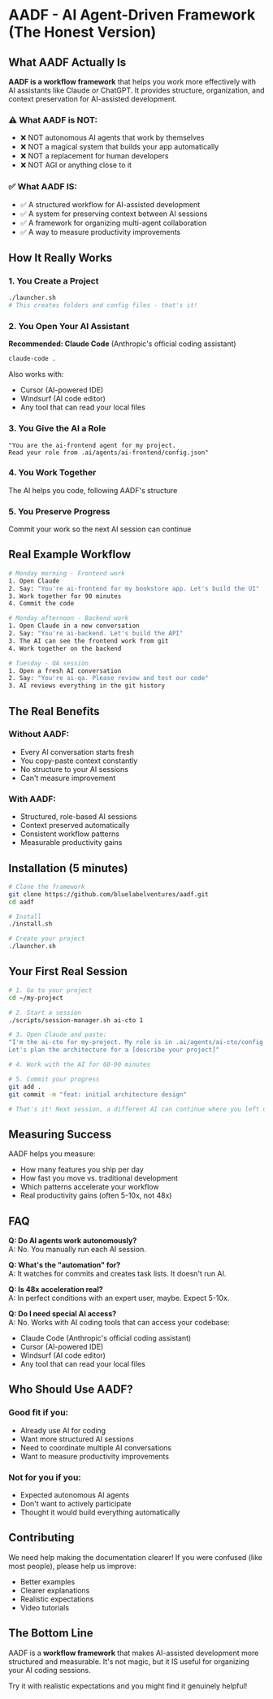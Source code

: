 # AADF - AI Agent-Driven Framework (The Honest Version)

## What AADF Actually Is

**AADF is a workflow framework** that helps you work more effectively with AI assistants like Claude or ChatGPT. It provides structure, organization, and context preservation for AI-assisted development.

### ⚠️ What AADF is NOT:
- ❌ NOT autonomous AI agents that work by themselves
- ❌ NOT a magical system that builds your app automatically  
- ❌ NOT a replacement for human developers
- ❌ NOT AGI or anything close to it

### ✅ What AADF IS:
- ✅ A structured workflow for AI-assisted development
- ✅ A system for preserving context between AI sessions
- ✅ A framework for organizing multi-agent collaboration
- ✅ A way to measure productivity improvements

## How It Really Works

### 1. You Create a Project
```bash
./launcher.sh
# This creates folders and config files - that's it!
```

### 2. You Open Your AI Assistant
**Recommended: Claude Code** (Anthropic's official coding assistant)
```bash
claude-code .
```

Also works with:
- Cursor (AI-powered IDE)
- Windsurf (AI code editor)
- Any tool that can read your local files

### 3. You Give the AI a Role
```
"You are the ai-frontend agent for my project.
Read your role from .ai/agents/ai-frontend/config.json"
```

### 4. You Work Together
The AI helps you code, following AADF's structure

### 5. You Preserve Progress
Commit your work so the next AI session can continue

## Real Example Workflow

```bash
# Monday morning - Frontend work
1. Open Claude
2. Say: "You're ai-frontend for my bookstore app. Let's build the UI"
3. Work together for 90 minutes
4. Commit the code

# Monday afternoon - Backend work  
1. Open Claude in a new conversation
2. Say: "You're ai-backend. Let's build the API"
3. The AI can see the frontend work from git
4. Work together on the backend

# Tuesday - QA session
1. Open a fresh AI conversation
2. Say: "You're ai-qa. Please review and test our code"
3. AI reviews everything in the git history
```

## The Real Benefits

### Without AADF:
- Every AI conversation starts fresh
- You copy-paste context constantly
- No structure to your AI sessions
- Can't measure improvement

### With AADF:
- Structured, role-based AI sessions
- Context preserved automatically
- Consistent workflow patterns
- Measurable productivity gains

## Installation (5 minutes)

```bash
# Clone the framework
git clone https://github.com/bluelabelventures/aadf.git
cd aadf

# Install
./install.sh

# Create your project
./launcher.sh
```

## Your First Real Session

```bash
# 1. Go to your project
cd ~/my-project

# 2. Start a session
./scripts/session-manager.sh ai-cto 1

# 3. Open Claude and paste:
"I'm the ai-cto for my-project. My role is in .ai/agents/ai-cto/config.json
Let's plan the architecture for a [describe your project]"

# 4. Work with the AI for 60-90 minutes

# 5. Commit your progress
git add .
git commit -m "feat: initial architecture design"

# That's it! Next session, a different AI can continue where you left off
```

## Measuring Success

AADF helps you measure:
- How many features you ship per day
- How fast you move vs. traditional development  
- Which patterns accelerate your workflow
- Real productivity gains (often 5-10x, not 48x)

## FAQ

**Q: Do AI agents work autonomously?**  
A: No. You manually run each AI session.

**Q: What's the "automation" for?**  
A: It watches for commits and creates task lists. It doesn't run AI.

**Q: Is 48x acceleration real?**  
A: In perfect conditions with an expert user, maybe. Expect 5-10x.

**Q: Do I need special AI access?**  
A: No. Works with AI coding tools that can access your codebase:
  - Claude Code (Anthropic's official coding assistant)
  - Cursor (AI-powered IDE)
  - Windsurf (AI code editor)
  - Any tool that can read your local files

## Who Should Use AADF?

### Good fit if you:
- Already use AI for coding
- Want more structured AI sessions
- Need to coordinate multiple AI conversations
- Want to measure productivity improvements

### Not for you if you:
- Expected autonomous AI agents
- Don't want to actively participate
- Thought it would build everything automatically

## Contributing

We need help making the documentation clearer! If you were confused (like most people), please help us improve:
- Better examples
- Clearer explanations  
- Realistic expectations
- Video tutorials

## The Bottom Line

AADF is a **workflow framework** that makes AI-assisted development more structured and measurable. It's not magic, but it IS useful for organizing your AI coding sessions.

Try it with realistic expectations and you might find it genuinely helpful!